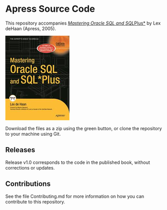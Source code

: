 # Apress Source Code

This repository accompanies [*Mastering Oracle SQL and SQL*Plus*](http://www.apress.com/9781590594483) by Lex deHaan (Apress, 2005).

![Cover image](9781590594483.jpg)

Download the files as a zip using the green button, or clone the repository to your machine using Git.

## Releases

Release v1.0 corresponds to the code in the published book, without corrections or updates.

## Contributions

See the file Contributing.md for more information on how you can contribute to this repository.
